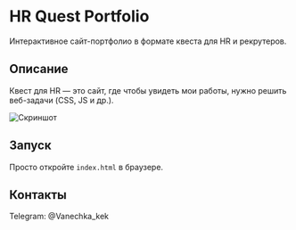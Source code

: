 # HR Quest Portfolio

Интерактивное сайт-портфолио в формате квеста для HR и рекрутеров.

## Описание
Квест для HR — это сайт, где чтобы увидеть мои работы, нужно решить веб-задачи (CSS, JS и др.).

![Скриншот](./screenshot.png)

## Запуск
Просто откройте `index.html` в браузере.

## Контакты
Telegram: @Vanechka_kek